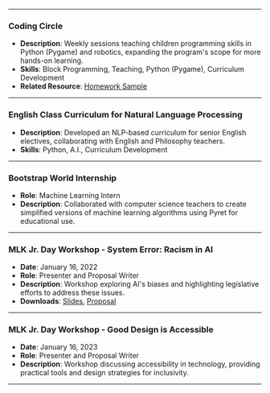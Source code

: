 <!--  -->

---

### Coding Circle

- **Description**: Weekly sessions teaching children programming skills in Python (Pygame) and robotics, expanding the program's scope for more hands-on learning.
- **Skills**: Block Programming, Teaching, Python (Pygame), Curriculum Development
- **Related Resource**: [Homework Sample](https://github.com/dcoder0111/dcoder0111sPythonTrack)

---

### English Class Curriculum for Natural Language Processing

- **Description**: Developed an NLP-based curriculum for senior English electives, collaborating with English and Philosophy teachers.
- **Skills**: Python, A.I., Curriculum Development

---

### Bootstrap World Internship

- **Role**: Machine Learning Intern
- **Description**: Collaborated with computer science teachers to create simplified versions of machine learning algorithms using Pyret for educational use.

---

### MLK Jr. Day Workshop - System Error: Racism in AI

- **Date**: January 16, 2022
- **Role**: Presenter and Proposal Writer
- **Description**: Workshop exploring AI's biases and highlighting legislative efforts to address these issues.
- **Downloads**: [Slides](../personal_portfolio/files/SystemError_RacisminAI.pdf), [Proposal](../personal_portfolio/files/RacialBiasandAI_MLKWorkshopProposal.pdf)

---

### MLK Jr. Day Workshop - Good Design is Accessible

- **Date**: January 16, 2023
- **Role**: Presenter and Proposal Writer
- **Description**: Workshop discussing accessibility in technology, providing practical tools and design strategies for inclusivity.

---
